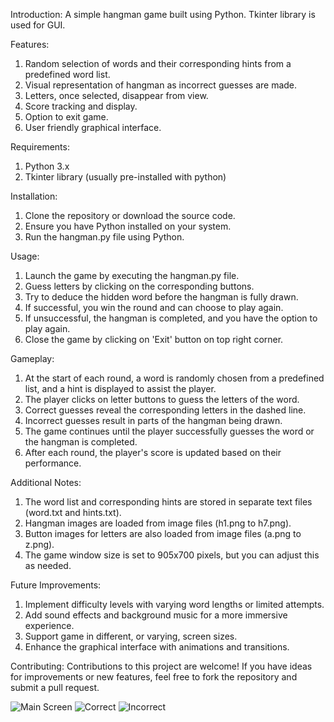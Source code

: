 Introduction:
A simple hangman game built using Python. Tkinter library is used for GUI.

Features:
1. Random selection of words and their corresponding hints from a predefined word list.
2. Visual representation of hangman as incorrect guesses are made.
3. Letters, once selected, disappear from view.
4. Score tracking and display.
5. Option to exit game.
6. User friendly graphical interface.

Requirements:
1. Python 3.x
2. Tkinter library (usually pre-installed with python)

Installation: 
1. Clone the repository or download the source code.
2. Ensure you have Python installed on your system.
3. Run the hangman.py file using Python.

Usage:
1. Launch the game by executing the hangman.py file.
2. Guess letters by clicking on the corresponding buttons.
3. Try to deduce the hidden word before the hangman is fully drawn.
4. If successful, you win the round and can choose to play again.
5. If unsuccessful, the hangman is completed, and you have the option to play again.
6. Close the game by clicking on 'Exit' button on top right corner.
   
Gameplay:
1. At the start of each round, a word is randomly chosen from a predefined list, and a hint is displayed to assist the player.
2. The player clicks on letter buttons to guess the letters of the word.
3. Correct guesses reveal the corresponding letters in the dashed line.
4. Incorrect guesses result in parts of the hangman being drawn.
5. The game continues until the player successfully guesses the word or the hangman is completed.
6. After each round, the player's score is updated based on their performance.

Additional Notes:
1. The word list and corresponding hints are stored in separate text files (word.txt and hints.txt).
2. Hangman images are loaded from image files (h1.png to h7.png).
3. Button images for letters are also loaded from image files (a.png to z.png).
4. The game window size is set to 905x700 pixels, but you can adjust this as needed.

Future Improvements:
1. Implement difficulty levels with varying word lengths or limited attempts.
2. Add sound effects and background music for a more immersive experience.
3. Support game in different, or varying, screen sizes.
4. Enhance the graphical interface with animations and transitions.
   
Contributing:
Contributions to this project are welcome! If you have ideas for improvements or new features, feel free to fork the repository and submit a pull request.

![Main Screen](https://github.com/Hashibul01/PythonProjects/assets/77710050/f433e021-1ade-46dc-b681-edde3279ca59)
![Correct](https://github.com/Hashibul01/PythonProjects/assets/77710050/96dbc624-2664-43ac-aabd-9c13e654eac4)
![Incorrect](https://github.com/Hashibul01/PythonProjects/assets/77710050/13dcdea8-9e31-4230-97f0-0c793f5ae1e7)

